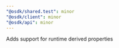```yaml
---
"@osdk/shared.test": minor
"@osdk/client": minor
"@osdk/api": minor
---
```


Adds support for runtime derived properties
